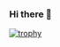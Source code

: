 ### Hi there 👋

[![trophy](https://github-profile-trophy.vercel.app/?username=janierj&no-bg=true&theme=onedark)](https://github.com/janierj/github-profile-trophy)

<!--
**janierj/janierj** is a ✨ _special_ ✨ repository because its `README.md` (this file) appears on your GitHub profile.

Here are some ideas to get you started:

- 🔭 I’m currently working on ...
- 🌱 I’m currently learning ...
- 👯 I’m looking to collaborate on ...
- 🤔 I’m looking for help with ...
- 💬 Ask me about ...
- 📫 How to reach me: ...
- 😄 Pronouns: ...
- ⚡ Fun fact: ...
-->

